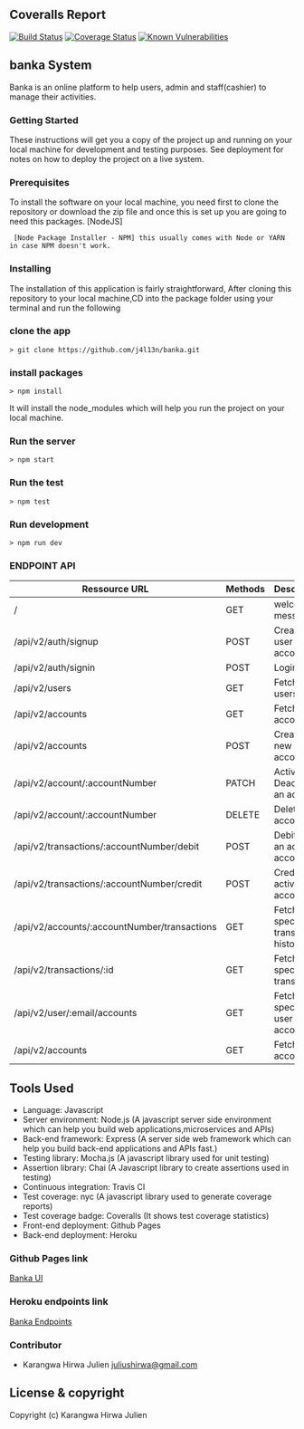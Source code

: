 ## Coveralls Report

[![Build Status](https://travis-ci.org/vkarpov15/fizzbuzz-coverage.svg?branch=master)](https://travis-ci.org/vkarpov15/fizzbuzz-coverage)
[![Coverage Status](https://coveralls.io/repos/vkarpov15/fizzbuzz-coverage/badge.svg)](https://coveralls.io/r/vkarpov15/fizzbuzz-coverage)
[![Known Vulnerabilities](https://snyk.io/test/github/nickmerwin/node-coveralls/badge.svg)](https://snyk.io/test/github/nickmerwin/node-coveralls)

## banka System

Banka is an online platform to help users, admin and staff(cashier) to manage their activities.

### Getting Started

These instructions will get you a copy of the project up and running on your local machine for development and testing purposes. See deployment for notes on how to deploy the project on a live system.

### Prerequisites

To install the software on your local machine, you need first to clone the repository or download the zip file and once this is set up you are going to need this packages. [NodeJS]

```
 [Node Package Installer - NPM] this usually comes with Node or YARN in case NPM doesn't work.
```

### Installing

The installation of this application is fairly straightforward, After cloning this repository to your local machine,CD into the package folder using your terminal and run the following

### clone the app

```
> git clone https://github.com/j4l13n/banka.git
```


### install packages

```
> npm install
```

It will install the node_modules which will help you run the project on your local machine.

### Run the server

```
> npm start
```

### Run the test

```
> npm test
```

### Run development

```
> npm run dev
```

### ENDPOINT API

| Ressource URL                                 | Methods | Description                            |
| --------------------------------------------- | ------- | -------------------------------------- |
| /                                             | GET     | welcome message                        |
| /api/v2/auth/signup                           | POST    | Create a user account                  |
| /api/v2/auth/signin                           | POST    | Login                                  |
| /api/v2/users                                 | GET     | Fetch all users                        |
| /api/v2/accounts                              | GET     | Fetch all accounts                     |
| /api/v2/accounts                              | POST    | Create a new account                   |
| /api/v2/account/:accountNumber                | PATCH   | Activate or Deactivate an account      |
| /api/v2/account/:accountNumber                | DELETE  | Delete an account                      |
| /api/v2/transactions/:accountNumber/debit     | POST    | Debit from an active account           |
| /api/v2/transactions/:accountNumber/credit    | POST    | Credit to an active account            |
| /api/v2/accounts/:accountNumber/transactions  | GET     | Fetch a specific transaction history   |
| /api/v2/transactions/:id                      | GET     | Fetch a specific transaction           |
| /api/v2/user/:email/accounts                  | GET     | Fetch get specific user accounts       |
| /api/v2/accounts                              | GET     | Fetch all accounts                     |


## Tools Used

- Language: Javascript
- Server environment: Node.js (A javascript server side environment which can help you build web applications,microservices and APIs)
- Back-end framework: Express (A server side web framework which can help you build back-end applications and APIs fast.)
- Testing library: Mocha.js (A javascript library used for unit testing)
- Assertion library: Chai (A Javascript library to create assertions used in testing)
- Continuous integration: Travis CI
- Test coverage: nyc (A javascript library used to generate coverage reports)
- Test coverage badge: Coveralls (It shows test coverage statistics)
- Front-end deployment: Github Pages
- Back-end deployment: Heroku

### Github Pages link

[Banka UI](https://j4l13n.github.io/banka/UI/)

### Heroku endpoints link

[Banka Endpoints](https://arcane-fjord-40797.herokuapp.com/)

### Contributor

- Karangwa Hirwa Julien <juliushirwa@gmail.com>

## License & copyright

Copyright (c) Karangwa Hirwa Julien
